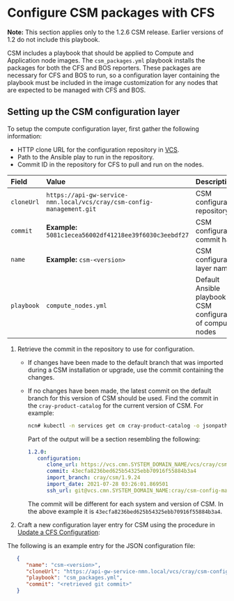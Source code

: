 # Configure CSM packages with CFS

**Note:** This section applies only to the 1.2.6 CSM release. Earlier versions of 1.2 do
not include this playbook.

CSM includes a playbook that should be applied to Compute and Application node images.
The `csm_packages.yml` playbook installs the packages for both the CFS and BOS reporters.
These packages are necessary for CFS and BOS to run, so a configuration layer containing the
playbook must be included in the image customization for any nodes that are expected to be
managed with CFS and BOS.

## Setting up the CSM configuration layer

To setup the compute configuration layer, first gather the following information:

* HTTP clone URL for the configuration repository in [VCS](../configuration_management/Version_Control_Service_VCS.md).
* Path to the Ansible play to run in the repository.
* Commit ID in the repository for CFS to pull and run on the nodes.

| Field | Value  | Description  |
|:----------|:----------|:----------|
| `cloneUrl` | `https://api-gw-service-nmn.local/vcs/cray/csm-config-management.git` | CSM configuration repository |
| `commit`  | **Example:** `5081c1ecea56002df41218ee39f6030c3eebdf27` | CSM configuration commit hash |
| `name` | **Example:** `csm-<version>` | CSM configuration layer name |
| `playbook` | `compute_nodes.yml` | Default Ansible playbook for CSM configuration of compute nodes |

1. Retrieve the commit in the repository to use for configuration.
   * If changes have been made to the default branch that was imported during a CSM
     installation or upgrade, use the commit containing the changes.

   * If no changes have been made, the latest commit on the default branch for
     this version of CSM should be used. Find the commit in the
     `cray-product-catalog` for the current version of CSM. For example:

       ```bash
       ncn# kubectl -n services get cm cray-product-catalog -o jsonpath='{.data.csm}'
       ```

       Part of the output will be a section resembling the following:

       ```yaml
       1.2.0:
          configuration:
             clone_url: https://vcs.cmn.SYSTEM_DOMAIN_NAME/vcs/cray/csm-config-management.git
             commit: 43ecfa8236bed625b54325ebb70916f55884b3a4
             import_branch: cray/csm/1.9.24
             import_date: 2021-07-28 03:26:01.869501
             ssh_url: git@vcs.cmn.SYSTEM_DOMAIN_NAME:cray/csm-config-management.git
       ```

     The commit will be different for each system and version of CSM. In the above
     example it is `43ecfa8236bed625b54325ebb70916f55884b3a4`.

1. Craft a new configuration layer entry for CSM using the procedure in [Update a CFS Configuration](../configuration_management/Update_a_CFS_Configuration.md):

  The following is an example entry for the JSON configuration file:

  ```json
     {
        "name": "csm-<version>",
        "cloneUrl": "https://api-gw-service-nmn.local/vcs/cray/csm-config-management.git",
        "playbook": "csm_packages.yml",
        "commit": "<retrieved git commit>"
     }
  ```

